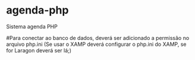 # agenda-php
Sistema agenda PHP

#Para conectar ao banco de dados, deverá ser adicionado a permissão no arquivo php.ini (Se usar o XAMP deverá configurar o php.ini do XAMP, se for Laragon deverá ser lá;)